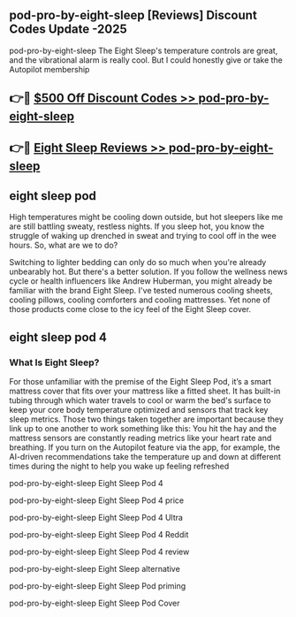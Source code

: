 ## pod-pro-by-eight-sleep [Reviews​] Discount Codes Update -2025

pod-pro-by-eight-sleep The Eight Sleep's temperature controls are great, and the vibrational alarm is really cool. But I could honestly give or take the Autopilot membership

## 👉🔴 [$500 Off Discount Codes >> pod-pro-by-eight-sleep](http://download.freeplayer.one?title=pod-pro-by-eight-sleep&ref=18-ES)

## 👉🔴 [Eight Sleep Reviews >> pod-pro-by-eight-sleep](http://download.freeplayer.one?title=pod-pro-by-eight-sleep&ref=18-ES)

## eight sleep pod

High temperatures might be cooling down outside, but hot sleepers like me are still battling sweaty, restless nights. If you sleep hot, you know the struggle of waking up drenched in sweat and trying to cool off in the wee hours. So, what are we to do?

Switching to lighter bedding can only do so much when you're already unbearably hot. But there's a better solution. If you follow the wellness news cycle or health influencers like Andrew Huberman, you might already be familiar with the brand Eight Sleep. I've tested numerous cooling sheets, cooling pillows, cooling comforters and cooling mattresses. Yet none of those products come close to the icy feel of the Eight Sleep cover.

## eight sleep pod 4

### What Is Eight Sleep?

For those unfamiliar with the premise of the Eight Sleep Pod, it’s a smart mattress cover that fits over your mattress like a fitted sheet. It has built-in tubing through which water travels to cool or warm the bed's surface to keep your core body temperature optimized and sensors that track key sleep metrics. Those two things taken together are important because they link up to one another to work something like this: You hit the hay and the mattress sensors are constantly reading metrics like your heart rate and breathing. If you turn on the Autopilot feature via the app, for example, the AI-driven recommendations take the temperature up and down at different times during the night to help you wake up feeling refreshed

pod-pro-by-eight-sleep Eight Sleep Pod 4

pod-pro-by-eight-sleep Eight Sleep Pod 4 price

pod-pro-by-eight-sleep Eight Sleep Pod 4 Ultra

pod-pro-by-eight-sleep Eight Sleep Pod 4 Reddit

pod-pro-by-eight-sleep Eight Sleep Pod 4 review

pod-pro-by-eight-sleep Eight Sleep alternative

pod-pro-by-eight-sleep Eight Sleep Pod priming

pod-pro-by-eight-sleep Eight Sleep Pod Cover